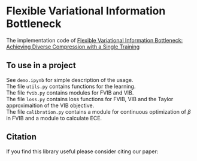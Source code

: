 # Flexible Variational Information Bottleneck
The implementation code of [Flexible Variational Information Bottleneck: Achieving Diverse Compression with a Single Training](https://arxiv.org/abs/2402.01238)

## To use in a project
See `demo.ipynb` for simple description of the usage.  
The file `utils.py` contains functions for the learning.  
The file `fvib.py` contains modules for FVIB and VIB.  
The file `loss.py` contains loss functions for FVIB, VIB and the Taylor approximaition of the VIB objective.  
The file `calibration.py` contains a module for continuous optimization of $\beta$ in FVIB and a module to calculate ECE.  

## Citation
If you find this library useful please consider citing our paper:
